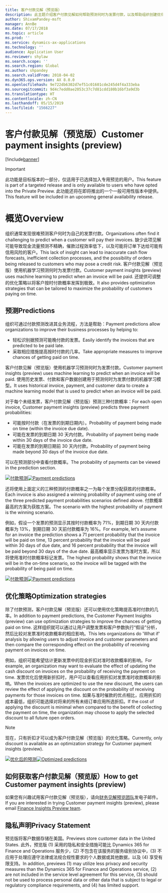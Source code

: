 ```yaml
---
title: 客户付款见解（预览版）
description: 此主题介绍客户付款见解如何帮助预测何时为发票付款，以及帮助组织创建优化策略以提高按时付款概率。
author: ShivamPandey-msft
manager: AnnBe
ms.date: 07/17/2018
ms.topic: article
ms.prod: ''
ms.service: dynamics-ax-applications
ms.technology: ''
audience: Application User
ms.reviewer: shylaw
ms.search.scope: ''
ms.search.region: Global
ms.author: shpandey
ms.search.validFrom: 2018-04-02
ms.dyn365.ops.version: AX 8.0.0
ms.openlocfilehash: 9e722db6302d7ef51c01601cde245d4f4a333eba
ms.sourcegitcommit: 9d4c7edd0ae2053c37c7d81cdd180b16bf3a9d3b
ms.translationtype: HT
ms.contentlocale: zh-CN
ms.lasthandoff: 05/15/2019
ms.locfileid: "1566227"
---
```

# <a name="customer-payment-insights-preview"></a><span data-ttu-id="a8f2d-103">客户付款见解（预览版）</span><span class="sxs-lookup"><span data-stu-id="a8f2d-103">Customer payment insights (preview)</span></span>

[!include[banner](../includes/banner.md)]

> [!IMPORTANT]
> <span data-ttu-id="a8f2d-104">此功能是目标版本的一部分，仅适用于已选择加入专用预览的用户。</span><span class="sxs-lookup"><span data-stu-id="a8f2d-104">This feature is part of a targeted release and is only available to users who have opted into the Private Preview.</span></span> <span data-ttu-id="a8f2d-105">此功能还将在即将推出的一个一般可用性版本中提供。</span><span class="sxs-lookup"><span data-stu-id="a8f2d-105">This feature will be included in an upcoming general availability release.</span></span>

# <a name="overview"></a><span data-ttu-id="a8f2d-106">概览</span><span class="sxs-lookup"><span data-stu-id="a8f2d-106">Overview</span></span>

<span data-ttu-id="a8f2d-107">组织通常发现很难预测客户何时为自己的发票付款。</span><span class="sxs-lookup"><span data-stu-id="a8f2d-107">Organizations often find it challenging to predict when a customer will pay their invoices.</span></span> <span data-ttu-id="a8f2d-108">缺少此项见解可能导致现金流量预测不精确，催款过程效率低下，以及可能将订单下达给可能有信用风险的客户。</span><span class="sxs-lookup"><span data-stu-id="a8f2d-108">This lack of insight can lead to inaccurate cash flow forecasts, inefficient collection processes, and the possibility of orders being released to customers who may pose a credit risk.</span></span> <span data-ttu-id="a8f2d-109">客户付款见解（预览版）使用机器学习预测何时为发票付款。</span><span class="sxs-lookup"><span data-stu-id="a8f2d-109">Customer payment insights (preview) uses machine learning to predict when an invoice will be paid.</span></span> <span data-ttu-id="a8f2d-110">还提供可调整的优化策略以将客户按时付款概率发挥到极致。</span><span class="sxs-lookup"><span data-stu-id="a8f2d-110">It also provides optimization strategies that can be tailored to maximize the probability of customers paying on time.</span></span>

## <a name="predictions"></a><span data-ttu-id="a8f2d-111">预测</span><span class="sxs-lookup"><span data-stu-id="a8f2d-111">Predictions</span></span>

<span data-ttu-id="a8f2d-112">组织可通过付款预测改进其业务流程，方法是帮助：</span><span class="sxs-lookup"><span data-stu-id="a8f2d-112">Payment predictions allow organizations to improve their business processes by helping to:</span></span>

-   <span data-ttu-id="a8f2d-113">轻松识别据预测可能晚付款的发票。</span><span class="sxs-lookup"><span data-stu-id="a8f2d-113">Easily identify the invoices that are predicted to be paid late.</span></span>
-   <span data-ttu-id="a8f2d-114">采取相应措施提高按时付款的几率。</span><span class="sxs-lookup"><span data-stu-id="a8f2d-114">Take appropriate measures to improve chances of getting paid on time.</span></span>

<span data-ttu-id="a8f2d-115">客户付款见解（预览版）使用机器学习预测何时为发票付款。</span><span class="sxs-lookup"><span data-stu-id="a8f2d-115">Customer payment insights (preview) uses machine learning to predict when an invoice will be paid.</span></span> <span data-ttu-id="a8f2d-116">使用历史发票、付款和客户数据创建用于预测何时为发票付款的机器学习模型。</span><span class="sxs-lookup"><span data-stu-id="a8f2d-116">It uses historical invoice, payment, and customer data to create a machine learning model that is used to predict when an invoice will be paid.</span></span>

<span data-ttu-id="a8f2d-117">对于每个未结发票，客户付款见解（预览版）预测三种付款概率：</span><span class="sxs-lookup"><span data-stu-id="a8f2d-117">For each open invoice, Customer payment insights (preview) predicts three payment probabilities:</span></span>

-  <span data-ttu-id="a8f2d-118">可能按时付款（在发票的到期日期内）。</span><span class="sxs-lookup"><span data-stu-id="a8f2d-118">Probability of payment being made on time (within the invoice due date).</span></span>
-  <span data-ttu-id="a8f2d-119">可能在发票的到期日期 30 天内付款。</span><span class="sxs-lookup"><span data-stu-id="a8f2d-119">Probability of payment being made within 30 days of the invoice due date.</span></span>
-  <span data-ttu-id="a8f2d-120">可能在发票的到期日期前 30 天内付款。</span><span class="sxs-lookup"><span data-stu-id="a8f2d-120">Probability of payment being made beyond 30 days of the invoice due date.</span></span>

<span data-ttu-id="a8f2d-121">可以在预测部分中查看付款概率。</span><span class="sxs-lookup"><span data-stu-id="a8f2d-121">The probability of payments can be viewed in the prediction section.</span></span>

<span data-ttu-id="a8f2d-122">[![付款预测](./media/Predictions-sm2.png)](./media/Predictions-sm2.png)</span><span class="sxs-lookup"><span data-stu-id="a8f2d-122">[![Payment predictions](./media/Predictions-sm2.png)](./media/Predictions-sm2.png)</span></span>

<span data-ttu-id="a8f2d-123">还将使用上面定义的三种预测的付款概率之一为每个发票分配获胜的付款概率。</span><span class="sxs-lookup"><span data-stu-id="a8f2d-123">Each invoice is also assigned a winning probability of payment using one of the three predicted payment probabilities scenarios defined above.</span></span> <span data-ttu-id="a8f2d-124">付款概率最高的方案为获胜方案。</span><span class="sxs-lookup"><span data-stu-id="a8f2d-124">The scenario with the highest probability of payment is the winning scenario.</span></span>


<span data-ttu-id="a8f2d-125">例如，假设一个发票的预测显示其按时付款概率为 71%，到期日期 30 天内付款概率为 13%，到期日期 30 天前付款概率为 16%。</span><span class="sxs-lookup"><span data-stu-id="a8f2d-125">For example, let’s assume for an invoice the prediction shows a 71 percent probability that the invoice will be paid on time, 13 percent probability that the invoice will be paid within 30 days of due date, and 16 percent probability that the invoice will be paid beyond 30 days of the due date.</span></span> <span data-ttu-id="a8f2d-126">最高概率显示发票为准时方案，所以将使用准时付款概率标记发票。</span><span class="sxs-lookup"><span data-stu-id="a8f2d-126">The highest probability shows that the invoice will be in the on-time scenario, so the invoice will be tagged with the probability of being paid on time.</span></span>

<span data-ttu-id="a8f2d-127">[![付款预测](./media/payment-predict.png)](./media/payment-predict.png)</span><span class="sxs-lookup"><span data-stu-id="a8f2d-127">[![Payment predictions](./media/payment-predict.png)](./media/payment-predict.png)</span></span>

## <a name="optimization-strategies"></a><span data-ttu-id="a8f2d-128">优化策略</span><span class="sxs-lookup"><span data-stu-id="a8f2d-128">Optimization strategies</span></span>

<span data-ttu-id="a8f2d-129">除了付款预测，客户付款见解（预览版）还可以使用优化策略提高准时付款的几率。</span><span class="sxs-lookup"><span data-stu-id="a8f2d-129">In addition to payment predictions, the Customer Payment Insights (preview) can use optimization strategies to improve the chances of getting paid on time.</span></span> <span data-ttu-id="a8f2d-130">这样组织就可以通过让用户调整发票和客户参数执行“假设”分析，然后比较对发票准时收款概率的相应影响。</span><span class="sxs-lookup"><span data-stu-id="a8f2d-130">This lets organizations do 'What if' analysis by allowing users to adjust invoice and customer parameters and then compare the corresponding effect on the probability of receiving payment on invoices on time.</span></span>

<span data-ttu-id="a8f2d-131">例如，组织可能希望估计更新发票中的现金折扣对准时收款概率的影响。</span><span class="sxs-lookup"><span data-stu-id="a8f2d-131">For example, an organization may want to evaluate the effect of updating the cash discount on invoices on the probability of receiving the payment on time.</span></span> <span data-ttu-id="a8f2d-132">发票优化后使用新折扣时，用户可以查看应用折扣对发票准时收款概率的影响。</span><span class="sxs-lookup"><span data-stu-id="a8f2d-132">When the invoices are optimized to use the new discount, the users can review the effect of applying the discount on the probability of receiving payments for those invoices on time.</span></span> <span data-ttu-id="a8f2d-133">如果与准时催款的优点相比，应用折扣的成本最低，组织可能选择对将来的所有未结订单应用所选折扣。</span><span class="sxs-lookup"><span data-stu-id="a8f2d-133">If the cost of applying the discount is minimal when compared to the benefit of collecting the payment on time, the organization may choose to apply the selected discount to all future open orders.</span></span>

> [!NOTE] 
> <span data-ttu-id="a8f2d-134">现在，只有折扣才可以成为客户付款见解（预览版）的优化策略。</span><span class="sxs-lookup"><span data-stu-id="a8f2d-134">Currently, only discount is available as an optimization strategy for Customer payment insights (preview).</span></span>

<span data-ttu-id="a8f2d-135">[![优化后的预测](./media/optimized-pay.png)](./media/optimized-pay.png)</span><span class="sxs-lookup"><span data-stu-id="a8f2d-135">[![Optimized predictions](./media/optimized-pay.png)](./media/optimized-pay.png)</span></span>

## <a name="how-to-get-customer-payment-insights-preview"></a><span data-ttu-id="a8f2d-136">如何获取客户付款见解（预览版）</span><span class="sxs-lookup"><span data-stu-id="a8f2d-136">How to get Customer payment insights (preview)</span></span>

<span data-ttu-id="a8f2d-137">如果您有兴趣试用客户付款见解（预览版），请向[财务见解预览团队](mailto:fiap@microsoft.com)发电子邮件。</span><span class="sxs-lookup"><span data-stu-id="a8f2d-137">If you are interested in trying Customer payment insights (preview), please email [Finance Insights Preview team](mailto:fiap@microsoft.com).</span></span> 

## <a name="privacy-statement"></a><span data-ttu-id="a8f2d-138">隐私声明</span><span class="sxs-lookup"><span data-stu-id="a8f2d-138">Privacy Statement</span></span>

<span data-ttu-id="a8f2d-139">预览版将客户数据存储在美国。</span><span class="sxs-lookup"><span data-stu-id="a8f2d-139">Previews store customer data in the United States.</span></span> <span data-ttu-id="a8f2d-140">此外，预览版 (1) 采用的隐私和安全措施可能比 Dynamics 365 for Finance and Operations 服务少，(2) 不包含在该服务的服务级别协议中，(3) 不应用于处理应遵守法律或法规合规性要求的个人数据或其他数据，以及 (4) 享受有限支持。</span><span class="sxs-lookup"><span data-stu-id="a8f2d-140">In addition, previews (1) may utilize less privacy and security measures than the Dynamics 365 for Finance and Operations service, (2) are not included in the service level agreement for this service, (3) should not be used to process personal data or other data that is subject to legal or regulatory compliance requirements, and (4) has limited support.</span></span>
